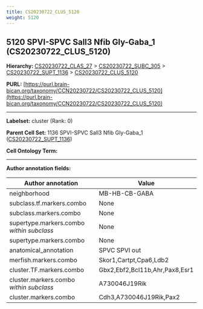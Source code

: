 ```yaml
---
title: CS20230722_CLUS_5120
weight: 5120
---
```

## 5120 SPVI-SPVC Sall3 Nfib Gly-Gaba_1 (CS20230722_CLUS_5120)
<b>Hierarchy: </b>
[CS20230722_CLAS_27](../CS20230722_CLAS_27) >
[CS20230722_SUBC_305](../CS20230722_SUBC_305) >
[CS20230722_SUPT_1136](../CS20230722_SUPT_1136) >
[CS20230722_CLUS_5120](../CS20230722_CLUS_5120)

**PURL:** [https://purl.brain-bican.org/taxonomy/CCN20230722/CS20230722_CLUS_5120](https://purl.brain-bican.org/taxonomy/CCN20230722/CS20230722_CLUS_5120)

---


**Labelset:** cluster (Rank: 0)

**Parent Cell Set:** 1136 SPVI-SPVC Sall3 Nfib Gly-Gaba_1 ([CS20230722_SUPT_1136](../CS20230722_SUPT_1136))



**Cell Ontology Term:** 

[MARKER GENES.]: #


---

[TRANSFERRED ANNOTATIONS.]: #


[AUTHOR ANNOTATION FIELDS.]: #


**Author annotation fields:**

| Author annotation | Value |
|-------------------|-------|
|neighborhood|MB-HB-CB-GABA|
|subclass.tf.markers.combo|None|
|subclass.markers.combo|None|
|supertype.markers.combo _within subclass_|None|
|supertype.markers.combo|None|
|anatomical_annotation|SPVC SPVI out|
|merfish.markers.combo|Skor1,Cartpt,Cpa6,Ldb2|
|cluster.TF.markers.combo|Gbx2,Ebf2,Bcl11b,Ahr,Pax8,Esr1|
|cluster.markers.combo _within subclass_|A730046J19Rik|
|cluster.markers.combo|Cdh3,A730046J19Rik,Pax2|
